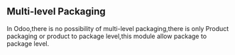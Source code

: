 Multi-level Packaging
----------------------
In Odoo,there is no possibility of multi-level packaging,there is only Product packaging or product to package level,this module allow package to package level.



